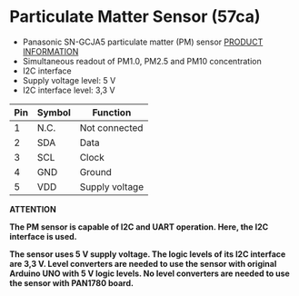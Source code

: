 # Particulate Matter Sensor (57ca)

* Panasonic SN-GCJA5 particulate matter (PM) sensor [PRODUCT INFORMATION](https://industry.panasonic.eu/products/components/sensors/particulate-matter-sensor?utm_campaign=iot-components&utm_medium=github&utm_source=page-57ca)
* Simultaneous readout of PM1.0, PM2.5 and PM10 concentration
* I2C interface
* Supply voltage level: 5 V
* I2C interface level: 3,3 V

| Pin | Symbol | Function       |
|-----|--------|----------------|
| 1   | N.C.   | Not connected  |
| 2   | SDA    | Data           |
| 3   | SCL    | Clock          |
| 4   | GND    | Ground         |
| 5   | VDD    | Supply voltage |

**ATTENTION**

**The PM sensor is capable of I2C and UART operation. Here, the I2C interface is used.**

**The sensor uses 5 V supply voltage. The logic levels of its I2C interface are 3,3 V. Level converters are needed to use the sensor with original Arduino UNO with 5 V logic levels. No level converters are needed to use the sensor with PAN1780 board.**
